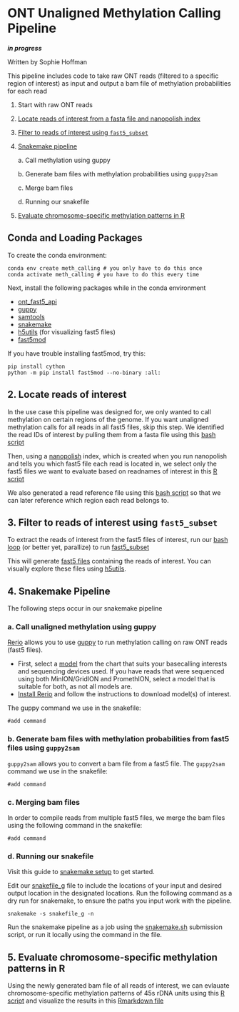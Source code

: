 # ONT Unaligned Methylation Calling Pipeline
***in progress***

Written by Sophie Hoffman

This pipeline includes code to take raw ONT reads (filtered to a specific region of interest) as input and output a bam file of methylation probabilities for each read
1. Start with raw ONT reads
2. [Locate reads of interest from a fasta file and nanopolish index](#2-locate-reads-of-interest)
3. [Filter to reads of interest using `fast5_subset`](#3-filter-to-reads-of-interest-using-fast5_subset)
4. [Snakemake pipeline](#4-snakemake-pipeline)

    a. Call methylation using guppy
    
    b. Generate bam files with methylation probabilities using `guppy2sam`
    
    c. Merge bam files
    
    d. Running our snakefile
    
5. [Evaluate chromosome-specific methylation patterns in R](#5-evaluate-chromosome-specific-methylation-patterns-in-R)

## Conda and Loading Packages

To create the conda environment:
```
conda env create meth_calling # you only have to do this once
conda activate meth_calling # you have to do this every time 
```
Next, install the following packages while in the conda environment
- [ont_fast5_api](https://github.com/nanoporetech/ont_fast5_api#getting-started)
- [guppy](https://denbi-nanopore-training-course.readthedocs.io/en/latest/basecalling/basecalling.html)
- [samtools](https://github.com/samtools/samtools)
- [snakemake](https://snakemake.readthedocs.io/en/stable/)
- [h5utils](https://github.com/NanoComp/h5utils) (for visualizing fast5 files) 
- [fast5mod](https://github.com/nanoporetech/fast5mod) 

If you have trouble installing fast5mod, try this: 
```
pip install cython 
python -m pip install fast5mod --no-binary :all:
```

## 2. Locate reads of interest
In the use case this pipeline was designed for, we only wanted to call methylation on certain regions of the genome. If you want unaligned methylation calls for all reads in all fast5 files, skip this step. 
We identified the read IDs of interest by pulling them from a fasta file using this [bash script](https://github.com/shoffm/ONT_unaligned_meth_calling/blob/master/pull_read_names.sh)

Then, using a [nanopolish](https://github.com/jts/nanopolish) index, which is created when you run nanopolish and tells you which fast5 file each read is located in, we select only the fast5 files we want to evaluate based on readnames of interest in this [R script](https://github.com/shoffm/ONT_unaligned_meth_calling/blob/master/read_isolation.R)

We also generated a read reference file using this [bash script](https://github.com/shoffm/ONT_unaligned_meth_calling/blob/master/pull_chm_spec_read_names.sh) so that we can later reference which region each read belongs to. 

## 3. Filter to reads of interest using `fast5_subset`
To extract the reads of interest from the fast5 files of interest, run our [bash loop](https://github.com/shoffm/ONT_unaligned_meth_calling/blob/master/fast5_sub_3.sh) (or better yet, parallize) to run [fast5_subset](https://github.com/nanoporetech/ont_fast5_api#fast5_subset)

This will generate [fast5 files](https://medium.com/@shiansu/a-look-at-the-nanopore-fast5-format-f711999e2ff6) containing the reads of interest. You can visually explore these files using [h5utils](https://github.com/NanoComp/h5utils).

## 4. Snakemake Pipeline

The following steps occur in our snakemake pipeline

### a. Call unaligned methylation using guppy

[Rerio](https://github.com/nanoporetech/rerio) allows you to use [guppy](https://denbi-nanopore-training-course.readthedocs.io/en/latest/basecalling/basecalling.html) to run methylation calling on raw ONT reads (fast5 files). 
- First, select a [model](https://github.com/nanoporetech/rerio#use-and-description-of-models) from the chart that suits your basecalling interests and sequencing devices used. If you have reads that were sequenced using both MinION/GridION and PromethION, select a model that is suitable for both, as not all models are. 
- [Install Rerio](https://github.com/nanoporetech/rerio#installation) and follow the instructions to download model(s) of interest. 

The guppy command we use in the snakefile:
```
#add command
```

### b. Generate bam files with methylation probabilities from fast5 files using `guppy2sam`
`guppy2sam` allows you to convert a bam file from a fast5 file. 
The `guppy2sam` command we use in the snakefile: 
```
#add command
```

### c. Merging bam files
In order to compile reads from multiple fast5 files, we merge the bam files using the following command in the snakefile: 
```
#add command
```

### d. Running our snakefile

Visit this guide to [snakemake setup](https://github.com/Snitkin-Lab-Umich/Snakemake_setup) to get started.

Edit our [snakefile_g](https://github.com/shoffm/ONT_unaligned_meth_calling/blob/master/snakefile_g) file to include the locations of your input and desired output location in the designated locations. 
Run the following command as a dry run for snakemake, to ensure the paths you input work with the pipeline. 

```
snakemake -s snakefile_g -n
```

Run the snakemake pipeline as a job using the [snakemake.sh](https://github.com/shoffm/ONT_unaligned_meth_calling/blob/master/snakemake.sh) submission script, or run it locally using the command in the file. 


## 5. Evaluate chromosome-specific methylation patterns in R
Using the newly generated bam file of all reads of interest, we can evlauate chromosome-specific methylation patterns of 45s rDNA units using this [R script](https://github.com/shoffm/ONT_unaligned_meth_calling/blob/master/45_s_parse.R) and visualize the results in this [Rmarkdown file](https://github.com/shoffm/ONT_unaligned_meth_calling/blob/master/Chromosome-specific_methylation_analysis.Rmd)
